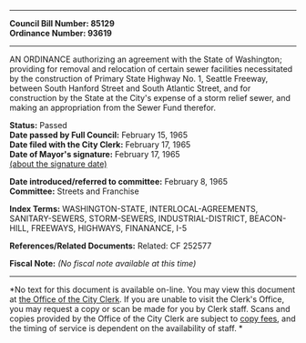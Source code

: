 * * * * *  
  
**Council Bill Number: [](#h0)[](#h2)85129**   
**Ordinance Number: 93619**  
  
* * * * *  
  
AN ORDINANCE authorizing an agreement with the State of Washington; providing for removal and relocation of certain sewer facilities necessitated by the construction of Primary State Highway No. 1, Seattle Freeway, between South Hanford Street and South Atlantic Street, and for construction by the State at the City's expense of a storm relief sewer, and making an appropriation from the Sewer Fund therefor.  
  
**Status:** Passed   
**Date passed by Full Council:** February 15, 1965   
**Date filed with the City Clerk:** February 17, 1965   
**Date of Mayor's signature:** February 17, 1965   
[(about the signature date)](/~public/approvaldate.htm)   
  
  
**Date introduced/referred to committee:** February 8, 1965   
**Committee:** Streets and Franchise   
  
**Index Terms:** WASHINGTON-STATE, INTERLOCAL-AGREEMENTS, SANITARY-SEWERS, STORM-SEWERS, INDUSTRIAL-DISTRICT, BEACON-HILL, FREEWAYS, HIGHWAYS, FINANANCE, I-5  
  
**References/Related Documents:** Related: CF 252577  
  
**Fiscal Note:** *(No fiscal note available at this time)*  
  
* * * * *  
  
*No text for this document is available on-line. You may view this document at [the Office of the City Clerk](http://www.seattle.gov/leg/clerk/contactUs.htm). If you are unable to visit the Clerk's Office, you may request a copy or scan be made for you by Clerk staff. Scans and copies provided by the Office of the City Clerk are subject to [copy fees](http://clerk.seattle.gov/~public/clerkfees.htm), and the timing of service is dependent on the availability of staff. *  
  
  
